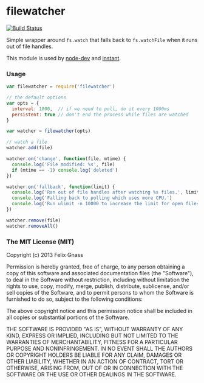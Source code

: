 # filewatcher

[![Build Status](https://travis-ci.org/fgnass/filewatcher.png?branch=master)](https://travis-ci.org/fgnass/filewatcher)

Simple wrapper around `fs.watch` that falls back to `fs.watchFile` when it runs
out of file handles.

This module is used by [node-dev](https://npmjs.org/package/node-dev)
and [instant](https://npmjs.org/package/instant).

### Usage

```js
var filewatcher = require('filewatcher')

// the default options
var opts = {
  interval: 1000,  // if we need to poll, do it every 1000ms
  persistent: true // don't end the process while files are watched
}

var watcher = filewatcher(opts)

// watch a file
watcher.add(file)

watcher.on('change', function(file, mtime) {
  console.log('File modified: %s', file)
  if (mtime == -1) console.log('deleted')
})

watcher.on('fallback', function(limit) {
  console.log('Ran out of file handles after watching %s files.', limit)
  console.log('Falling back to polling which uses more CPU.')
  console.log('Run ulimit -n 10000 to increase the limit for open files.')
})

watcher.remove(file)
watcher.removeAll()
```

### The MIT License (MIT)

Copyright (c) 2013 Felix Gnass

Permission is hereby granted, free of charge, to any person obtaining a copy
of this software and associated documentation files (the "Software"), to deal
in the Software without restriction, including without limitation the rights
to use, copy, modify, merge, publish, distribute, sublicense, and/or sell
copies of the Software, and to permit persons to whom the Software is
furnished to do so, subject to the following conditions:

The above copyright notice and this permission notice shall be included in
all copies or substantial portions of the Software.

THE SOFTWARE IS PROVIDED "AS IS", WITHOUT WARRANTY OF ANY KIND, EXPRESS OR
IMPLIED, INCLUDING BUT NOT LIMITED TO THE WARRANTIES OF MERCHANTABILITY,
FITNESS FOR A PARTICULAR PURPOSE AND NONINFRINGEMENT. IN NO EVENT SHALL THE
AUTHORS OR COPYRIGHT HOLDERS BE LIABLE FOR ANY CLAIM, DAMAGES OR OTHER
LIABILITY, WHETHER IN AN ACTION OF CONTRACT, TORT OR OTHERWISE, ARISING FROM,
OUT OF OR IN CONNECTION WITH THE SOFTWARE OR THE USE OR OTHER DEALINGS IN
THE SOFTWARE.

